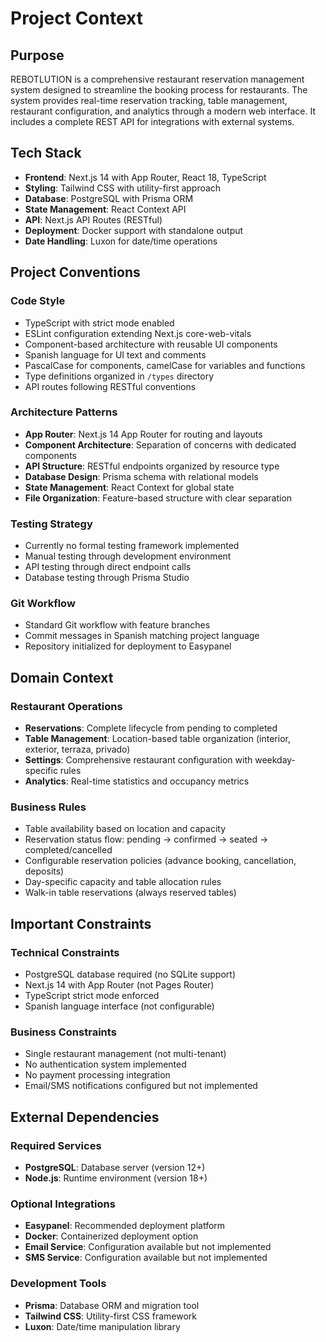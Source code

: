 # Project Context

## Purpose
REBOTLUTION is a comprehensive restaurant reservation management system designed to streamline the booking process for restaurants. The system provides real-time reservation tracking, table management, restaurant configuration, and analytics through a modern web interface. It includes a complete REST API for integrations with external systems.

## Tech Stack
- **Frontend**: Next.js 14 with App Router, React 18, TypeScript
- **Styling**: Tailwind CSS with utility-first approach
- **Database**: PostgreSQL with Prisma ORM
- **State Management**: React Context API
- **API**: Next.js API Routes (RESTful)
- **Deployment**: Docker support with standalone output
- **Date Handling**: Luxon for date/time operations

## Project Conventions

### Code Style
- TypeScript with strict mode enabled
- ESLint configuration extending Next.js core-web-vitals
- Component-based architecture with reusable UI components
- Spanish language for UI text and comments
- PascalCase for components, camelCase for variables and functions
- Type definitions organized in `/types` directory
- API routes following RESTful conventions

### Architecture Patterns
- **App Router**: Next.js 14 App Router for routing and layouts
- **Component Architecture**: Separation of concerns with dedicated components
- **API Structure**: RESTful endpoints organized by resource type
- **Database Design**: Prisma schema with relational models
- **State Management**: React Context for global state
- **File Organization**: Feature-based structure with clear separation

### Testing Strategy
- Currently no formal testing framework implemented
- Manual testing through development environment
- API testing through direct endpoint calls
- Database testing through Prisma Studio

### Git Workflow
- Standard Git workflow with feature branches
- Commit messages in Spanish matching project language
- Repository initialized for deployment to Easypanel

## Domain Context

### Restaurant Operations
- **Reservations**: Complete lifecycle from pending to completed
- **Table Management**: Location-based table organization (interior, exterior, terraza, privado)
- **Settings**: Comprehensive restaurant configuration with weekday-specific rules
- **Analytics**: Real-time statistics and occupancy metrics

### Business Rules
- Table availability based on location and capacity
- Reservation status flow: pending → confirmed → seated → completed/cancelled
- Configurable reservation policies (advance booking, cancellation, deposits)
- Day-specific capacity and table allocation rules
- Walk-in table reservations (always reserved tables)

## Important Constraints

### Technical Constraints
- PostgreSQL database required (no SQLite support)
- Next.js 14 with App Router (not Pages Router)
- TypeScript strict mode enforced
- Spanish language interface (not configurable)

### Business Constraints
- Single restaurant management (not multi-tenant)
- No authentication system implemented
- No payment processing integration
- Email/SMS notifications configured but not implemented

## External Dependencies

### Required Services
- **PostgreSQL**: Database server (version 12+)
- **Node.js**: Runtime environment (version 18+)

### Optional Integrations
- **Easypanel**: Recommended deployment platform
- **Docker**: Containerized deployment option
- **Email Service**: Configuration available but not implemented
- **SMS Service**: Configuration available but not implemented

### Development Tools
- **Prisma**: Database ORM and migration tool
- **Tailwind CSS**: Utility-first CSS framework
- **Luxon**: Date/time manipulation library
